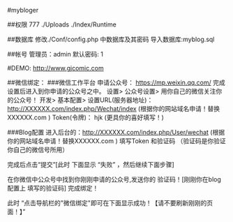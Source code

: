 #mybloger

##权限
777
./Uploads
./Index/Runtime

##数据库
修改./Conf/config.php
中数据库及其密码
导入数据库:myblog.sql

##帐号
管理员：admin
默认密码: 1


#DEMO:
http://www.gjcomic.com

##微信绑定：
###微信工作平台
申请公众号：
https://mp.weixin.qq.com/
完成设置后进入到你申请的公众号之中。
设置>
     公众号设置>
     用你自己的微信关注你的公众号！
开发>
	基本配置>
	设置URL(服务器地址)： http://XXXXXX.com/index.php/Wechat/index (根据你的网站域名申请！替换XXXXXX.com )
	Token(令牌)： hjk  (更具你的喜好填写！)

###Blog配置
进入后台的：http://XXXXXX.com/index.php/User/wechat (根据你的网站域名申请！替换XXXXXX.com )
填写Token 和验证码 （验证码是你验证你自己的微信号所用）

完成后点击“提交”[此时 下面显示 “失败” ，然后继续下面步骤]

在你微信中公众号中找到你刚刚申请的公众号,发送你的 验证码！[刚刚你在blog配置上 填写的验证码]
完成绑定！

此时 “点击导航栏的"微信绑定"即可在下面显示成功！【请不要刷新刚刚的页面！】”



